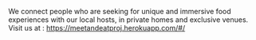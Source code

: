 We connect people who are seeking for unique and immersive food experiences with our local hosts, in private homes and exclusive venues. 
Visit us at : https://meetandeatproj.herokuapp.com/#/ 
